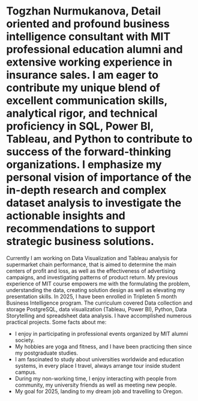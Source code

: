  # Togzhan Nurmukanova, Detail oriented and profound business intelligence consultant with MIT professional education alumni and extensive working experience in insurance sales.  I am eager to contribute my unique blend of excellent communication skills, analytical rigor, and technical proficiency in SQL, Power BI, Tableau, and Python to contribute to success of the forward-thinking organizations. I emphasize my personal vision of importance of the in-depth research and complex dataset analysis  to investigate the actionable insights and recommendations to support strategic business solutions.
Currently I am working on Data Visualization and Tableau analysis for supermarket chain performance, that is aimed to determine the main centers of profit and loss, as well as the effectiveness of advertising campaigns, and investigating patterns of product return. My previous experience of MIT course empowers me with the formulating the problem, understanding the data, creating solution design as well as elevating my presentation skills. In 2025, I have been enrolled in Tripleten 5 month Business Intelligence program. The curriculum covered Data collection and storage PostgreSQL, data visualization (Tableau, Power BI), Python, Data Storytelling and spreadsheet data analysis. I have accomplished numerous practical projects.
Some facts about me:
-	I enjoy in participating in professional events organized by MIT alumni society.
-	My hobbies are yoga and fitness, and I have been practicing then since my postgraduate studies.
-	I am fascinated to study about universities worldwide and education systems, in every place I travel, always arrange tour inside student campus.
-	During my non-working time, I enjoy interacting with people from community, my university friends as well as meeting new people.
-	My goal for 2025, landing to my dream job and travelling to Oregon.

